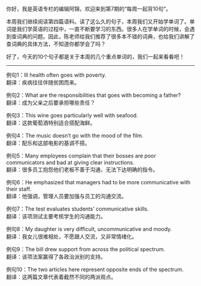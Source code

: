 <p>你好，我是英语专栏的编辑阿锦，欢迎来到第7期的“每周一起背10句”。</p><p>本周我们继续阅读第四篇语料。读了这么久的句子，本周我们又开始学单词了。单词是我们学英语的过程中，一直不断要学习的东西。很多人在学单词的时候，会遇到查词典的问题。因此，陈老师给我们推荐了很多本不错的词典，也给我们讲解了查词典的具体方法，不知道你都学会了吗？</p><p>好了，今天的10个句子都是关于本周的几个重点单词的，我们一起来看看吧！</p><hr><p>例句1：Ill health often goes with poverty.<br>
翻译：疾病往往伴随贫困而来。</p><p>例句2：What are the responsibilities that goes with becoming a father?<br>
翻译：成为父亲之后要承担哪些责任？</p><p>例句3：This wine goes particularly well with seafood.<br>
翻译：这款葡萄酒特别适合搭配海鲜。</p><p>例句4：The music doesn’t go with the mood of the film.<br>
翻译：配乐和这部电影的基调不搭。</p><p>例句5：Many employees complain that their bosses are poor communicators and bad at giving clear instructions.<br>
翻译：很多员工抱怨他们老板不善于沟通，无法下达明确的指令。</p><!-- [[[read_end]]] --><p>例句6：He emphasized that managers had to be more communicative with their staff.<br>
翻译：他强调，管理人员要加强与员工的沟通交流。</p><p>例句7：The test evaluates students’ communicative skills.<br>
翻译：该项测试主要考核学生的沟通能力。</p><p>例句8：My daughter is very difficult, uncommunicative and moody.<br>
翻译：我女儿很难相处，不愿跟人交流，又非常情绪化。</p><p>例句9：The bill drew support from across the political spectrum.<br>
翻译：该项法案赢得了各政治派别的支持。</p><p>例句10：The two articles here represent opposite ends of the spectrum.<br>
翻译：这两篇文章代表着截然不同的两派观点。</p>